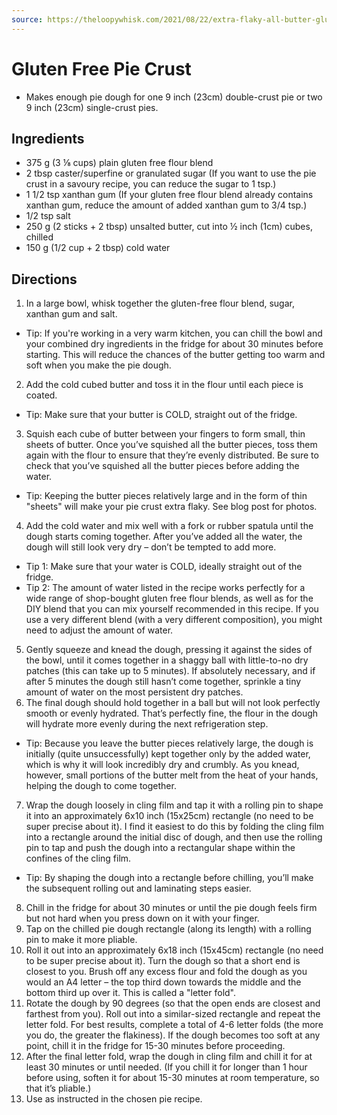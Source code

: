 ```yaml
---
source: https://theloopywhisk.com/2021/08/22/extra-flaky-all-butter-gluten-free-pie-crust/
---
```


# Gluten Free Pie Crust

- Makes enough pie dough for one 9 inch (23cm) double-crust pie or two 9 inch (23cm) single-crust pies.

## Ingredients

- 375 g (3 ⅛ cups) plain gluten free flour blend
- 2 tbsp caster/superfine or granulated sugar (If you want to use the pie crust in a savoury recipe, you can reduce the sugar to 1 tsp.)
- 1 1/2 tsp xanthan gum (If your gluten free flour blend already contains xanthan gum, reduce the amount of added xanthan gum to 3/4 tsp.)
- 1/2 tsp salt
- 250 g (2 sticks + 2 tbsp) unsalted butter, cut into ½ inch (1cm) cubes, chilled
- 150 g (1/2 cup + 2 tbsp) cold water

## Directions

1. In a large bowl, whisk together the gluten-free flour blend, sugar, xanthan gum and salt.
  - Tip: If you're working in a very warm kitchen, you can chill the bowl and your combined dry ingredients in the fridge for about 30 minutes before starting. This will reduce the chances of the butter getting too warm and soft when you make the pie dough.
2. Add the cold cubed butter and toss it in the flour until each piece is coated.
  - Tip: Make sure that your butter is COLD, straight out of the fridge.
3. Squish each cube of butter between your fingers to form small, thin sheets of butter. Once you’ve squished all the butter pieces, toss them again with the flour to ensure that they’re evenly distributed. Be sure to check that you’ve squished all the butter pieces before adding the water.
  - Tip: Keeping the butter pieces relatively large and in the form of thin "sheets" will make your pie crust extra flaky. See blog post for photos.
4. Add the cold water and mix well with a fork or rubber spatula until the dough starts coming together. After you’ve added all the water, the dough will still look very dry – don’t be tempted to add more.
  - Tip 1: Make sure that your water is COLD, ideally straight out of the fridge.
  - Tip 2: The amount of water listed in the recipe works perfectly for a wide range of shop-bought gluten free flour blends, as well as for the DIY blend that you can mix yourself recommended in this recipe. If you use a very different blend (with a very different composition), you might need to adjust the amount of water.
5. Gently squeeze and knead the dough, pressing it against the sides of the bowl, until it comes together in a shaggy ball with little-to-no dry patches (this can take up to 5 minutes). If absolutely necessary, and if after 5 minutes the dough still hasn’t come together, sprinkle a tiny amount of water on the most persistent dry patches.
6. The final dough should hold together in a ball but will not look perfectly smooth or evenly hydrated. That’s perfectly fine, the flour in the dough will hydrate more evenly during the next refrigeration step.
  - Tip: Because you leave the butter pieces relatively large, the dough is initially (quite unsuccessfully) kept together only by the added water, which is why it will look incredibly dry and crumbly. As you knead, however, small portions of the butter melt from the heat of your hands, helping the dough to come together.
7. Wrap the dough loosely in cling film and tap it with a rolling pin to shape it into an approximately 6x10 inch (15x25cm) rectangle (no need to be super precise about it). I find it easiest to do this by folding the cling film into a rectangle around the initial disc of dough, and then use the rolling pin to tap and push the dough into a rectangular shape within the confines of the cling film.
  - Tip: By shaping the dough into a rectangle before chilling, you’ll make the subsequent rolling out and laminating steps easier.
8. Chill in the fridge for about 30 minutes or until the pie dough feels firm but not hard when you press down on it with your finger.
9. Tap on the chilled pie dough rectangle (along its length) with a rolling pin to make it more pliable.
10. Roll it out into an approximately 6x18 inch (15x45cm) rectangle (no need to be super precise about it). Turn the dough so that a short end is closest to you. Brush off any excess flour and fold the dough as you would an A4 letter – the top third down towards the middle and the bottom third up over it. This is called a "letter fold".
11. Rotate the dough by 90 degrees (so that the open ends are closest and farthest from you). Roll out into a similar-sized rectangle and repeat the letter fold. For best results, complete a total of 4-6 letter folds (the more you do, the greater the flakiness). If the dough becomes too soft at any point, chill it in the fridge for 15-30 minutes before proceeding.
12. After the final letter fold, wrap the dough in cling film and chill it for at least 30 minutes or until needed. (If you chill it for longer than 1 hour before using, soften it for about 15-30 minutes at room temperature, so that it’s pliable.)
13. Use as instructed in the chosen pie recipe.

